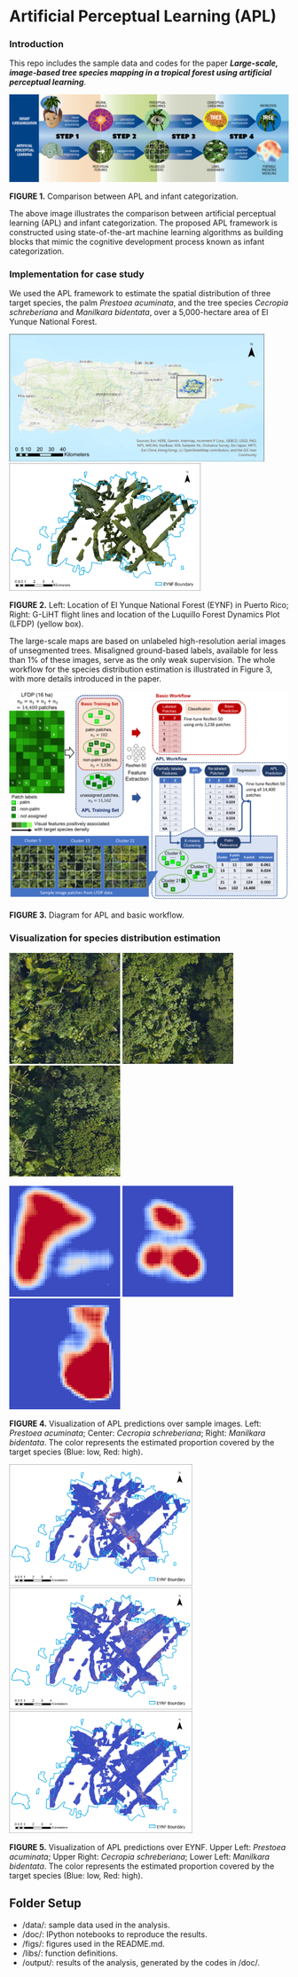 # Artificial Perceptual Learning (APL)

### Introduction

This repo includes the sample data and codes for the paper ***Large-scale, image-based tree species mapping in a tropical forest using artificial perceptual learning***.

![](figs/diagram_APL.jpg)

**FIGURE 1.** Comparison between APL and infant categorization.

The above image illustrates the comparison between artificial perceptual learning (APL) and infant categorization. The proposed APL framework is constructed using state-of-the-art machine learning algorithms as building blocks that mimic the cognitive development process known as infant categorization.

### Implementation for case study

We used the APL framework to estimate the spatial distribution of three target species, the palm *Prestoea acuminata*, and the tree species *Cecropia schreberiana* and *Manilkara bidentata*, over a 5,000-hectare area of El Yunque National Forest.

<img src='figs/island.png' height='230'> <img src='figs/forest.png' height='230'>

**FIGURE 2.** Left: Location of El Yunque National Forest (EYNF) in Puerto Rico; Right: G-LiHT flight lines and location of the Luquillo Forest Dynamics Plot (LFDP) (yellow box).

The large-scale maps are based on unlabeled high-resolution aerial images of unsegmented trees. Misaligned ground-based labels, available for less than 1% of these images, serve as the only weak supervision. The whole workflow for the species distribution estimation is illustrated in Figure 3, with more details introduced in the paper.

![](figs/workflow.png)

**FIGURE 3.** Diagram for APL and basic workflow.

### Visualization for species distribution estimation 

<img src='figs/raw_image_1.png' width='200'>  <img src='figs/raw_image_2.png' width='200'> <img src='figs/raw_image_3.png' width='200'>

<img src='figs/dens_PREMON.png' width='200'>  <img src='figs/dens_CECSCH.png' width='200'> <img src='figs/dens_MANBID.png' width='200'>

**FIGURE 4.** Visualization of APL predictions over sample images. Left: *Prestoea acuminata*; Center: *Cecropia schreberiana*; Right: *Manilkara bidentata*. The color represents the estimated proportion covered by the target species (Blue: low, Red: high).



<img src='figs/PREMON.png' width='330'>  <img src='figs/CECSCH.png' width='330'> <img src='figs/MANBID.png' width='330'>

**FIGURE 5.** Visualization of APL predictions over EYNF. Upper Left: *Prestoea acuminata*; Upper Right: *Cecropia schreberiana*; Lower Left: *Manilkara bidentata*. The color represents the estimated proportion covered by the target species (Blue: low, Red: high).



## Folder Setup

- /data/: sample data used in the analysis.
- /doc/: IPython notebooks to reproduce the results.
- /figs/: figures used in the README.md.
- /libs/: function definitions.
- /output/: results of the analysis, generated by the codes in /doc/.









